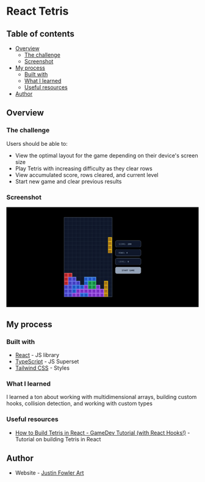 # React Tetris

## Table of contents

- [Overview](#overview)
  - [The challenge](#the-challenge)
  - [Screenshot](#screenshot)
- [My process](#my-process)
  - [Built with](#built-with)
  - [What I learned](#what-i-learned)
  - [Useful resources](#useful-resources)
- [Author](#author)

## Overview

### The challenge

Users should be able to:

- View the optimal layout for the game depending on their device's screen size
- Play Tetris with increasing difficulty as they clear rows
- View accumulated score, rows cleared, and current level
- Start new game and clear previous results

### Screenshot

![](./design/react-tetris.png)

## My process

### Built with

- [React](https://reactjs.org/) - JS library
- [TypeScript](https://www.typescriptlang.org/) - JS Superset
- [Tailwind CSS](https://tailwindcss.com/) - Styles

### What I learned

I learned a ton about working with multidimensional arrays, building custom hooks, collision detection, and working with custom types

### Useful resources

- [How to Build Tetris in React - GameDev Tutorial (with React Hooks!)](https://youtu.be/ZGOaCxX8HIU) - Tutorial on building Tetris in React

## Author

- Website - [Justin Fowler Art](https://www.justinfowlerart.com)